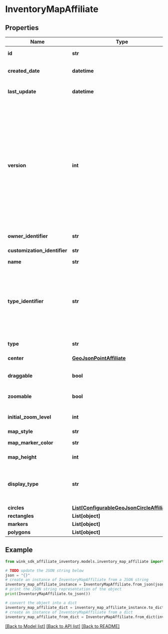 # InventoryMapAffiliate


## Properties

Name | Type | Description | Notes
------------ | ------------- | ------------- | -------------
**id** | **str** | Document UUID | [optional] 
**created_date** | **datetime** | Datetime this record was first created | [optional] 
**last_update** | **datetime** | Datetime this record was last updated | [optional] 
**version** | **int** | Version property that shows how many times this document has been persisted. Document will not persist if the version property is less than current version property in the system. Result in an optimistic locking exception. | [optional] 
**owner_identifier** | **str** | Map owner identifier | 
**customization_identifier** | **str** | Customization identifier | 
**name** | **str** | Name of map | 
**type_identifier** | **str** | Inventory type identifier. Either a single channel inventory identifier, a list identifier or a dynamic search identifier. | 
**type** | **str** | Type of inventory | 
**center** | [**GeoJsonPointAffiliate**](GeoJsonPointAffiliate.md) | Map center point | 
**draggable** | **bool** | User can move around / pan the map | [default to True]
**zoomable** | **bool** | User can zoom in/out of the map | [default to True]
**initial_zoom_level** | **int** | Valid Google maps zoom level | 
**map_style** | **str** | Map style | 
**map_marker_color** | **str** | Map marker color | 
**map_height** | **int** | Map height in pixels | 
**display_type** | **str** | Indicate which initial values to display first on the front-facing card | [default to 'NATIVE']
**circles** | [**List[ConfigurableGeoJsonCircleAffiliate]**](ConfigurableGeoJsonCircleAffiliate.md) |  | [optional] 
**rectangles** | **List[object]** |  | [optional] 
**markers** | **List[object]** |  | [optional] 
**polygons** | **List[object]** |  | [optional] 

## Example

```python
from wink_sdk_affiliate_inventory.models.inventory_map_affiliate import InventoryMapAffiliate

# TODO update the JSON string below
json = "{}"
# create an instance of InventoryMapAffiliate from a JSON string
inventory_map_affiliate_instance = InventoryMapAffiliate.from_json(json)
# print the JSON string representation of the object
print(InventoryMapAffiliate.to_json())

# convert the object into a dict
inventory_map_affiliate_dict = inventory_map_affiliate_instance.to_dict()
# create an instance of InventoryMapAffiliate from a dict
inventory_map_affiliate_from_dict = InventoryMapAffiliate.from_dict(inventory_map_affiliate_dict)
```
[[Back to Model list]](../README.md#documentation-for-models) [[Back to API list]](../README.md#documentation-for-api-endpoints) [[Back to README]](../README.md)


